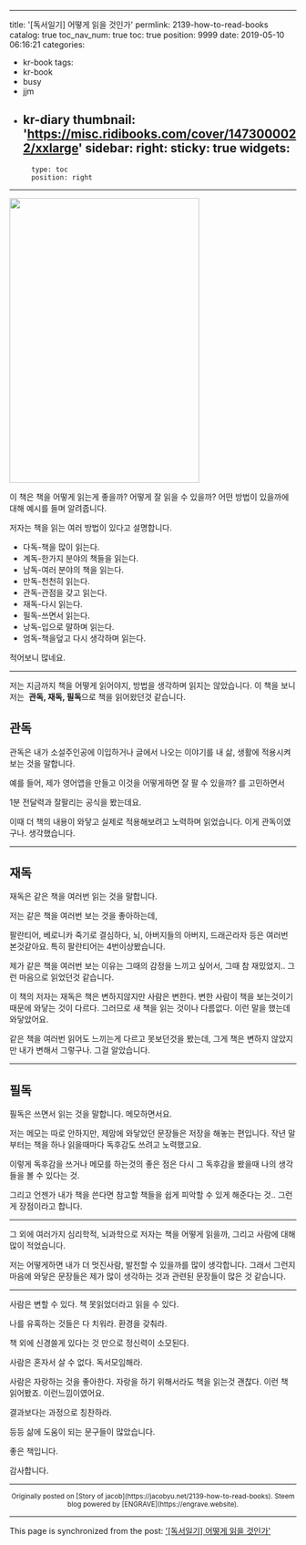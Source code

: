 
---
title: '[독서일기] 어떻게 읽을 것인가'
permlink: 2139-how-to-read-books
catalog: true
toc_nav_num: true
toc: true
position: 9999
date: 2019-05-10 06:16:21
categories:
- kr-book
tags:
- kr-book
- busy
- jjm
- kr-diary
thumbnail: 'https://misc.ridibooks.com/cover/1473000022/xxlarge'
sidebar:
    right:
        sticky: true
widgets:
    -
        type: toc
        position: right
---


<p><img class="" src="https://misc.ridibooks.com/cover/1473000022/xxlarge"  width="333" height="500" /></p>

이 책은 책을 어떻게 읽는게 좋을까? 
어떻게 잘 읽을 수 있을까? 
어떤 방법이 있을까에 대해 예시를 들며 알려줍니다.

<p>저자는 책을 읽는 여러 방법이 있다고 설명합니다.</p>

* 다독-책을 많이 읽는다.
* 계독-한가지 분야의 책들을 읽는다.
* 남독-여러 분야의 책을 읽는다.
* 만독-천천히 읽는다.
* 관독-관점을 갖고 읽는다.
* 재독-다시 읽는다.
* 필독-쓰면서 읽는다.
* 낭독-입으로 말하며 읽는다.
* 엄독-책을덮고 다시 생각하며 읽는다.

<p>적어보니 많네요.</p>
<hr />
<p>저는 지금까지 책을 어떻게 읽어야지, 방법을 생각하며 읽지는 않았습니다. 이 책을 보니 저는  <strong>관독, 재독, 필독</strong>으로 책을 읽어왔던것 같습니다.</p>
<h2>관독</h2>
<p>관독은 내가 소설주인공에 이입하거나 글에서 나오는 이야기를 내 삶, 생활에 적용시켜보는 것을 말합니다.</p>
<p>예를 들어, 제가 영어앱을 만들고 이것을 어떻게하면 잘 팔 수 있을까? 를 고민하면서</p>
<p>1분 전달력과 잘팔리는 공식을 봤는데요.</p>
<p>이때 더 책의 내용이 와닿고 실제로 적용해보려고 노력하며 읽었습니다. 이게 관독이였구나. 생각했습니다.</p>
<hr />
<h2>재독</h2>
<p>재독은 같은 책을 여러번 읽는 것을 말합니다.</p>
<p>저는 같은 책을 여러번 보는 것을 좋아하는데,</p>
<p>팔란티어, 베로니카 죽기로 결심하다, 뇌, 아버지들의 아버지, 드래곤라자 등은 여러번 본것같아요. 특히 팔란티어는 4번이상봤습니다.</p>
<p>제가 같은 책을 여러번 보는 이유는 그때의 감정을 느끼고 싶어서, 그때 참 재밌었지.. 그런 마음으로 읽었던것 같습니다.</p>
<p>이 책의 저자는 재독은 책은 변하지않지만 사람은 변한다. 변한 사람이 책을 보는것이기 때문에 와닿는 것이 다르다. 그러므로 새 책을 읽는 것이나 다름없다. 이런 말을 했는데 와닿았어요.</p>
<p>같은 책을 여러번 읽어도 느끼는게 다르고 못보던것을 봤는데, 그게 책은 변하지 않았지만 내가 변해서 그렇구나. 그걸 알았습니다.</p>
<hr />
<h2>필독</h2>
<p>필독은 쓰면서 읽는 것을 말합니다. 메모하면서요.</p>
<p>저는 메모는 따로 안하지만, 제맘에 와닿았던 문장들은 저장을 해놓는 편입니다. 작년 말부터는 책을 하나 읽을때마다 독후감도 쓰려고 노력했고요.</p>
<p>이렇게 독후감을 쓰거나 메모를 하는것의 좋은 점은 다시 그 독후감을 봤을때 나의 생각들을 볼 수 있다는 것.</p>
<p>그리고 언젠가 내가 책을 쓴다면 참고할 책들을 쉽게 피악할 수 있게 해준다는 것.. 그런게 장점이라고 합니다.</p>
<hr />
<p>그 외에 여러가지 심리학적, 뇌과학으로 저자는 책을 어떻게 읽을까, 그리고 사람에 대해 많이 적었습니다.</p>
<p>저는 어떻게하면 내가 더 멋진사람, 발전할 수 있을까를 많이 생각합니다. 그래서 그런지 마음에 와닿은 문장들은 제가 많이 생각하는 것과 관련된 문장들이 많은 것 같습니다.</p>
<hr />
<p>사람은 변할 수 있다. 책 못읽었더라고 읽을 수 있다.</p>
<p>나를 유혹하는 것들은 다 치워라. 환경을 갖춰라.</p>
<p>책 외에 신경쓸게 있다는 것 만으로 정신력이 소모된다.</p>
<p>사람은 혼자서 살 수 없다. 독서모임해라.</p>
<p>사람은 자랑하는 것을 좋아한다. 자랑을 하기 위해서라도 책을 읽는것 괜찮다. 이런 책 읽어봤죠. 이런느낌이였어요.</p>
<p>결과보다는 과정으로 칭찬하라.</p>
<p>등등 삶에 도움이 되는 문구들이 많았습니다.</p>
<p>좋은 책입니다.</p>
<p>감사합니다.</p>


***
<center><sup>Originally posted on [Story of jacob](https://jacobyu.net/2139-how-to-read-books). Steem blog powered by [ENGRAVE](https://engrave.website).</sup></center>

- - -

This page is synchronized from the post: ['[독서일기] 어떻게 읽을 것인가'](https://steemit.com/@jacobyu/2139-how-to-read-books)
